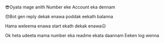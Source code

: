 😎Oyata mage anith Number eke Account eka dennam

😞Bot gen reply dekak enawa poddak eekath balanna

Hama weleema enawa start ekath dekak enawa😖

Ok heta udeeta mama number eka readme ekata daannam
Eeken log wenna
